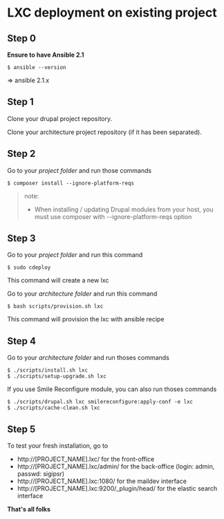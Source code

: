 LXC deployment on existing project
==================================

Step 0
------

__Ensure to have Ansible 2.1__
```
$ ansible --version
```
=> ansible 2.1.x

Step 1
------

Clone your drupal project repository.

Clone your architecture project repository (if it has been separated).
 
 

Step 2
------

Go to your *project folder* and run those commands


```
$ composer install --ignore-platform-reqs
```

> note:
>   * When installing / updating Drupal modules from your host, you must use composer with --ignore-platform-reqs option


Step 3
------

Go to your *project folder* and run this command

```
$ sudo cdeploy
```
This command will create a new lxc   

Go to your *architecture folder* and run this command

```
$ bash scripts/provision.sh lxc
```
This command will provision the lxc with ansible recipe   

Step 4
------

Go to your *architecture folder* and run thoses commands

```
$ ./scripts/install.sh lxc
$ ./scripts/setup-upgrade.sh lxc
```

If you use Smile Reconfigure module, you can also run thoses commands

```
$ ./scripts/drupal.sh lxc smilereconfigure:apply-conf -e lxc
$ ./scripts/cache-clean.sh lxc
```


Step 5
------

To test your fresh installation, go to
 
 + http://[PROJECT_NAME].lxc/                   for the front-office
 + http://[PROJECT_NAME].lxc/admin/             for the back-office (login: admin, passwd: sigipsr)
 + http://[PROJECT_NAME].lxc:1080/              for the maildev interface
 + http://[PROJECT_NAME].lxc:9200/_plugin/head/ for the elastic search interface
 
__That's all folks__
